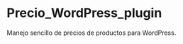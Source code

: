 Precio_WordPress_plugin
=======================

Manejo sencillo de precios de productos para WordPress.
